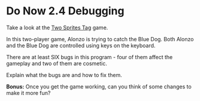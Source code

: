 # Do Now 2.4 Debugging

Take a look at the [Two Sprites Tag](http://snap.berkeley.edu/snapsource/snap.html#present:Username=whuangpha&ProjectName=two%20sprites%20tag%20with%20bug) game.

In this two-player game, Alonzo is trying to catch the Blue Dog. Both Alonzo and the Blue Dog are controlled using keys on the keyboard.

There are at least SIX bugs in this program - four of them affect the gameplay and two of them are cosmetic.

Explain what the bugs are and how to fix them.

__Bonus:__ Once you get the game working, can you think of some changes to make it more fun?